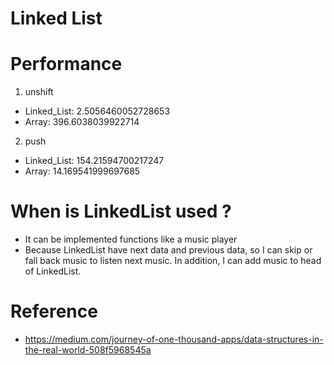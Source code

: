 # Linked List

# Performance
1. unshift
  - Linked_List:  2.5056460052728653
  - Array: 396.6038039922714

2. push
  - Linked_List: 154.21594700217247
  - Array: 14.169541999697685

# When is LinkedList used ?
  - It can be implemented functions like a music player
  - Because LinkedList have next data and previous data, so I can skip or fall back music to listen next music. In addition, I can add music to head of LinkedList.

# Reference
 - https://medium.com/journey-of-one-thousand-apps/data-structures-in-the-real-world-508f5968545a